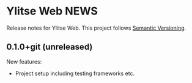 Ylitse Web NEWS
===============

Release notes for Ylitse Web. This project follows [Semantic Versioning][].

[Semantic Versioning]: http://semver.org/spec/v2.0.0.html

0.1.0+git (unreleased)
----------------------

New features:

* Project setup including testing frameworks etc.
